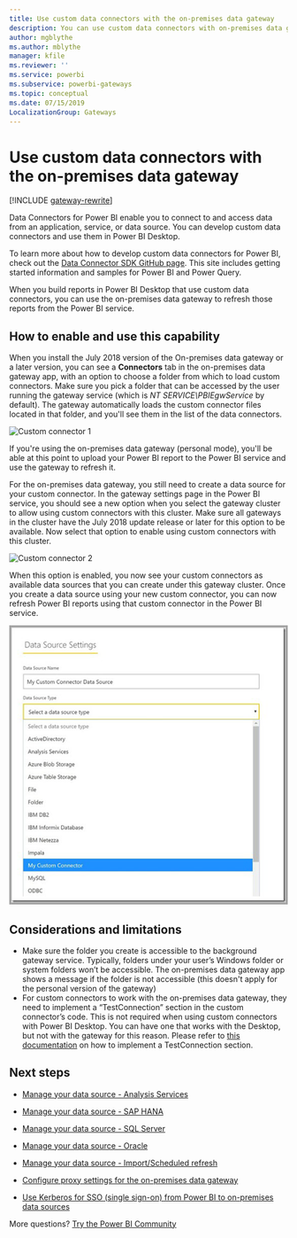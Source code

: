 ```yaml
---
title: Use custom data connectors with the on-premises data gateway
description: You can use custom data connectors with on-premises data gateway.
author: mgblythe
ms.author: mblythe
manager: kfile
ms.reviewer: ''
ms.service: powerbi
ms.subservice: powerbi-gateways
ms.topic: conceptual
ms.date: 07/15/2019
LocalizationGroup: Gateways 
---
```


# Use custom data connectors with the on-premises data gateway

[!INCLUDE [gateway-rewrite](includes/gateway-rewrite.md)]

Data Connectors for Power BI enable you to connect to and access data from an application, service, or data source. You can develop custom data connectors and use them in Power BI Desktop.

To learn more about how to develop custom data connectors for Power BI, check out the [Data Connector SDK GitHub page](http://aka.ms/dataconnectors). This site includes getting started information and samples for Power BI and Power Query.

When you build reports in Power BI Desktop that use custom data connectors, you can use the on-premises data gateway to refresh those reports from the Power BI service.

## How to enable and use this capability

When you install the July 2018 version of the On-premises data gateway or a later version, you can see a **Connectors** tab in the on-premises data gateway app, with an option to choose a folder from which to load custom connectors. Make sure you pick a folder that can be accessed by the user running the gateway service (which is *NT SERVICE\PBIEgwService* by default). The gateway automatically loads the custom connector files located in that folder, and you'll see them in the list of the data connectors.

![Custom connector 1](media/service-gateway-custom-connectors/gateway-onprem-customconnector1.png)

If you're using the on-premises data gateway (personal mode), you'll be able at this point to upload your Power BI report to the Power BI service and use the gateway to refresh it.

For the on-premises data gateway, you still need to create a data source for your custom connector. In the gateway settings page in the Power BI service, you should see a new option when you select the gateway cluster to allow using custom connectors with this cluster. Make sure all gateways in the cluster have the July 2018 update release or later for this option to be available. Now select that option to enable using custom connectors with this cluster.

![Custom connector 2](media/service-gateway-custom-connectors/gateway-onprem-customconnector2.png)

When this option is enabled, you now see your custom connectors as available data sources that you can create under this gateway cluster. Once you create a data source using your new custom connector, you can now refresh Power BI reports using that custom connector in the Power BI service.

![Custom connector 3](media/service-gateway-custom-connectors/gateway-onprem-customconnector3.png)

## Considerations and limitations

* Make sure the folder you create is accessible to the background gateway service. Typically, folders under your user’s Windows folder or system folders won’t be accessible. The on-premises data gateway app shows a message if the folder is not accessible (this doesn't apply for the personal version of the gateway)
* For custom connectors to work with the on-premises data gateway, they need to implement a “TestConnection” section in the custom connector’s code. This is not required when using custom connectors with Power BI Desktop. You can have one that works with the Desktop, but not with the gateway for this reason. Please refer to [this documentation](https://github.com/Microsoft/DataConnectors/blob/master/docs/m-extensions.md#implementing-testconnection-for-gateway-support) on how to implement a TestConnection section.

## Next steps

* [Manage your data source - Analysis Services](service-gateway-enterprise-manage-ssas.md)  
* [Manage your data source - SAP HANA](service-gateway-enterprise-manage-sap.md)  
* [Manage your data source - SQL Server](service-gateway-enterprise-manage-sql.md)  
* [Manage your data source - Oracle](service-gateway-onprem-manage-oracle.md)  
* [Manage your data source - Import/Scheduled refresh](service-gateway-enterprise-manage-scheduled-refresh.md)  

* [Configure proxy settings for the on-premises data gateway](/data-integration/gateway/service-gateway-proxy)  
* [Use Kerberos for SSO (single sign-on) from Power BI to on-premises data sources](service-gateway-sso-kerberos.md)  

More questions? [Try the Power BI Community](http://community.powerbi.com/)
